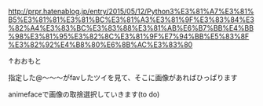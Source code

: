 http://prpr.hatenablog.jp/entry/2015/05/12/Python3%E3%81%A7%E3%81%B5%E3%81%81%E3%81%BC%E3%81%A3%E3%81%9F%E3%83%84%E3%82%A4%E3%83%BC%E3%83%88%E3%81%AB%E6%B7%BB%E4%BB%98%E3%81%95%E3%82%8C%E3%81%9F%E7%94%BB%E5%83%8F%E3%82%92%E4%B8%80%E6%8B%AC%E3%83%80

↑おおもと

指定した@～～～がfavしたツイを見て、そこに画像があればひっぱります

animefaceで画像の取捨選択していきます(to do)
